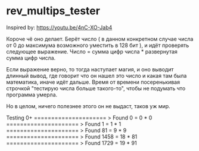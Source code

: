 # rev_multips_tester
Inspired by: https://youtu.be/4nC-XO-Jab4


Короче чё оно делает.
Берёт число ( в данном конкретном случае числа от 0 до максимума возможного уместить в 128 бит ), и идёт проверять следующее выражение.
Число = сумма цифр числа * развернутая сумма цифр числа.

Если выражение верно, то тогда наступает магия, и оно выводит длинный вывод, где говорит что он нашел это число и какая там была математика, иначе идёт дальше.
Время от времени посеренькивая строчкой "тестирую числа больше такого-то", чтобы не подумать что программа умерла.

Но в целом, ничего полезнее этого он не выдаст, таков уж мир.

Testing 0+
===================== > Found 0 = 0 * 0
===================== > Found 1 = 1 * 1
===================== > Found 81 = 9 * 9
===================== > Found 1458 = 18 * 81
===================== > Found 1729 = 19 * 91
